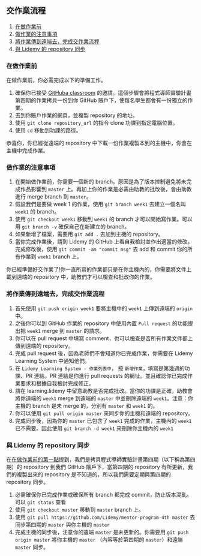 ## 交作業流程
1. [在做作業前](#在做作業前)
2. [做作業的注意事項](做作業的注意事項)
3. [將作業傳到遠端去，完成交作業流程](將作業傳到遠端去，完成交作業流程)
4. [與 Lidemy 的 repository 同步](#與-Lidemy-的-repository-同步)

### 在做作業前
在做作業前，你必需完成以下的準備工作。
1. 確保你已接受 [GitHuba classroom](https://classroom.github.com/a/SbDvk2) 的邀請。這個步驟會將程式導師實驗計畫第四期的作業拷貝一份到你 GitHub 賬戶下，使每名學生都會有一份獨立的作業。
2. 去到你賬戶作業的網頁，並複製 repository 的地址。
3. 使用 `git clone repository_url` 的指令 clone 功課到指定電腦位置。
4. 使用 `cd` 移動到功課的路徑。

恭喜你，你已經從遠端的 repository 中下載一份作業複製本到的主機中，你會在主機中完成作業。


### 做作業的注意事項
1. 在開始做作業前，你需要一個新的 branch。原因是為了版本控制避免將未完成作品影響到 `master` 上。再加上你的作業是必需由助教的批改後，會由助教進行 merge branch 到 `master`。
2. 假設我們是要做 week 1 的作業，使用 `git branch week1` 去建立一個名叫 `week1` 的 branch。
3. 使用 `git checkout week1` 移動到 `week1` 的 branch 才可以開始寫作業。可以用 `git branch -v` 確保自己在新建立的 branch。
4. 如果新增了檔案，需要用 `git add .` 去加到主機的 repository。
5. 當你完成作業後，請到 Lidemy 的 GitHub 上看自我檢討並作出適當的修改。完成修改後，使用 `git commit -am "commit msg"` 去 add 和 commit 你的所有作業到 `week1` branch 上。

你已經準備好交作業了!你一直所寫的作業都只是在你主機內的，你需要將文件上載到遠端的 repository 中，助教們才可以檢查和批改你的作業。

### 將作業傳到遠端去，完成交作業流程
1. 首先使用 `git push origin week1` 要將主機中的 `week1` 上傳到遠端的 `origin` 中。
2. 之後你可以到 GitHub 作業的 repository 中使用內置 `Pull request` 的功能提出把 `week1` merge 到 `master` 的請求。
3. 你可以在 pull request 中填寫 comment，也可以檢查是否所有作業文件都上傳到遠端的 repositery。
4. 完成 pull request 後，因為老師們不會知道你已完成作業，你需要在 Lidemy Learning System 中通知他們。
5. 在 `Lidemy Learning System - 作業列表中`， 按 `新增作業`，填寫是第幾週的功課、PR 連結。PR 連結是你進行 pull requests 的網址。並且確認你已完成作業要求和根據自我檢討完成修正。
6. 請在 learning.lidemy 中留意助教是否完成批改。當你的功課是正確，助教會將你遠端的 `week1` merge 到遠端的 `master` 中並刪除遠端的 `week1`。注意：你主機的 branch 是未 merge 的，分別有 `master` 和 `week1` 的。
7. 你可以使用 `git pull origin master` 來同步你的主機和遠端的 repository。
8. 完成同步後，因為你的 `master` 已包含了 `week1` 完成的作業，主機內的 `week1` 已不需要。因此使用 `git branch -d week1` 來刪除你主機內的 `week1`

### 與 Lidemy 的 repository 同步
在[在做作業前的第一點](#在做作業前)提到，我們是拷貝程式導師實驗計畫第四期（以下稱為第四期）的 repository 到我們 GitHub 賬戶下，當第四期的 repository 有所更新，我們的複製出來的 repository 是不知道的，所以我們需要定期與第四期的 repository 同步。
1. 必需確保你已完成作業或確保所有 branch 都完成 commit，防止版本混亂。 可以 `git status` 查看
2. 使用 `git checkout master` 移動到 `master` branch 上。
3. 使用 `git pull https://github.com/Lidemy/mentor-program-4th master` 去同步第四期的 `master` 與你主機的 `master`
4. 完成主機的同步後，注意你的遠端 `master` 是未更新的。你需要用 `git push origin master` 將你主機的 `master` （內容等於第四期的 `master`）和遠端 `master` 同步。